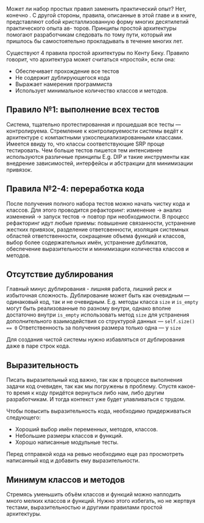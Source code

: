 Может ли набор простых правил заменить практический опыт? Нет, конечно . С другой стороны, правила, описанные в этой главе и в книге, представляют собой кристаллизованную форму многих десятилетий практического опыта ав- торов. Принципы простой архитектуры помогают разработчикам следовать по тому пути, который им пришлось бы самостоятельно прокладывать в течение многих лет.

Существуют 4 правила простой архитектуры по Кенту Беку. Правило говорит, что архитектура может считаться «простой», если она:

- Обеспечивает прохождение все тестов
- Не содержит дублирующегося кода
- Выражает намерения программиста
- Использует минимальное количество классов и методов.

## Правило №1: выполнение всех тестов

Система, тщательно протестированная и прошедшая все тесты — контролируема. Стремление к контролируемости системы ведёт к архитектуре с компактными узкоспециализированными классами. Имеется ввиду то, что классы соответствующие SRP проще тестировать. Чем больше тестов пишется тем интенсивнее используются различные принципы E.g. DIP и такие инструменты как внедрение зависимостей, интерфейсы и абстракции для минимизации привязок.

## Правила №2-4: переработка кода

После получения полного набора тестов можно начать чистку кода и классов. Для этого проводится рефакторинг: изменение → анализ изменений → запуск тестов → повтор при необходимости. В процесс рефакторинг идут любые приемы: повышение связанности, устранение жестких привязок, разделение ответсвенности, изоляция системных областей ответственности, сокращение объема функций и классов, выбор более содержательных имён, устранение дубликатов, обеспечение выразительности и минимизации количества классов и методов.

## Отсутствие дублирования

Главный минус дублирования - лишняя работа, лишний риск и избыточная сложность. Дублирование может быть как очевидным — одинаковый код, так и не очевидным. E.g. методы класса `size` и `is_empty` могут быть реализованные по разному внутри, однако вполне достаточно внутри `is_empty` использовать метод `size` для устранения дополнительного взаимодействия со структурой данных — `self.size() == 0` Ответственность за получения размера только одна — у `size`

Для создания чистой системы нужно избавляться от дублирования даже в паре строк кода.

## Выразительность

Писать выразительный код важно, так как в процессе выполнения задачи код очевиден, так как мы погружены в проблему. Спустя какое-то время к коду придётся вернуться либо нам, либо другим разработчикам. И тогда контекст уже будет улавливаться с трудом.

Чтобы повысить выразительность кода, необходимо придерживаться следующего:

- Хороший выбор имён переменных, методов, классов.
- Небольшие размеры классов и функций.
- Хорошо написанные модульные тесты.

Перед отправкой кода на ревью необходимо еще раз просмотреть написанный код и добавить ему выразительности.

## Минимум классов и методов

Стремясь уменьшить объём классов и функций можно наплодить много мелких классов и функций. Нужно этого избегать, но не жертвуя тестами, выразительностью и другими правилами простой архитектуры.